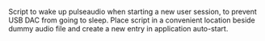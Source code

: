 Script to wake up pulseaudio when starting a new user session, to prevent USB DAC from going to sleep. Place script in a convenient location beside dummy audio file and create a new entry in application auto-start.